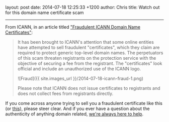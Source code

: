layout: post
date: 2014-07-18 12:25:33 +1200
author: Chris
title: Watch out for this domain name certificate scam

----

<!-- excerpt -->

From ICANN, in an article titled ["Fraudulent ICANN Domain Name Certificates"](https://www.icann.org/news/announcement-2014-07-15-en):

> It has been brought to ICANN's attention that some online entities have attempted to sell fraudulent "certificates", which they claim are required to protect generic top-level domain names. The perpetuators of this scam threaten registrants on the protection service with the objective of securing a fee from the registrant. The "certificates" look official and include an unauthorized use of the ICANN logo.
>
> ![Fraud]({{ site.images_url }}/2014-07-18-icann-fraud-1.png)
>
> Please note that ICANN does not issue certificates to registrants and does not collect fees from registrants directly.

<!-- /excerpt -->

If you come across anyone trying to sell you a fraudulent certificate like this (or [this](https://www.icann.org/sites/default/files/assets/fraud-example-700x917-2-16jul14-zh.png)), please steer clear. And if you ever have a question about the authenticity of anything domain related, [we're always here to help](https://iwantmyname.com/support). 

